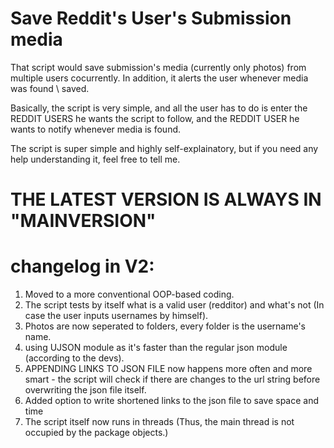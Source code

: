 # Save Reddit's User's Submission media

That script would save submission's media (currently only photos) from multiple users cocurrently. In addition, it alerts the user whenever media was found \ saved.


Basically, the script is very simple, and all the user has to do is enter the REDDIT USERS he wants the script to follow, and the REDDIT USER he wants to notify whenever media is found.

The script is super simple and highly self-explainatory, but if you need any help understanding it, feel free to tell me.

# THE LATEST VERSION IS ALWAYS IN "MAINVERSION"

# changelog in V2:
1. Moved to a more conventional OOP-based coding.
2. The script tests by itself what is a valid user (redditor) and what's not (In case the user inputs usernames by himself).
3. Photos are now seperated to folders, every folder is the username's name.
4. using UJSON module as it's faster than the regular json module (according to the devs).
5. APPENDING LINKS TO JSON FILE now happens more often and more smart - the script will check if there are changes to the url string before overwriting the json file itself.
6. Added option to write shortened links to the json file to save space and time
7. The script itself now runs in threads (Thus, the main thread is not occupied by the package objects.)
